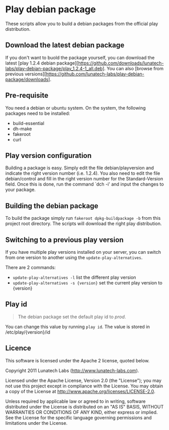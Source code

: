 # Play debian package

These scripts allow you to build a debian packages from the official play distribution.

## Download the latest debian package

If you don't want to buold the package yourself, you can download the latest [play 1.2.4 debian package][https://github.com/downloads/lunatech-labs/play-debian-package/play_1.2.4-1_all.deb]. 
You can also [browse from previous versions][https://github.com/lunatech-labs/play-debian-package/downloads].

## Pre-requisite

You need a debian or ubuntu system. On the system, the following packages need to be installed:

 * build-essential 
 * dh-make
 * fakeroot
 * curl

## Play version configuration

Building a package is easy. Simply edit the file debian/playversion and indicate the right version number (i.e. 1.2.4). You also need to edit the file debian/control and fill in the right version number for the Standard-Version field.
Once this is done, run the command `dch -i' and input the changes to your package.

## Building the debian package

To build the package simply run `fakeroot dpkg-buildpackage -b` from this project root directory. The scripts will download the right play distribution.

## Switching to a previous play version

If you have multiple play versions installed on your server, you can switch from one version to another using the `update-play-alternatives`. 

There are 2 commands:

 * `update-play-alternatives -l` list the different play version
 * `update-play-alternatives -s {version}` set the current play version to {version}

## Play id

> The debian package set the default play id to *prod*. 

You can change this value by running `play id`. The value is stored in /etc/play/{version}/id

## Licence

This software is licensed under the Apache 2 license, quoted below.

Copyright 2011 Lunatech Labs (http://www.lunatech-labs.com).

Licensed under the Apache License, Version 2.0 (the "License"); you may not use this project except in compliance with the License. You may obtain a copy of the License at http://www.apache.org/licenses/LICENSE-2.0.

Unless required by applicable law or agreed to in writing, software distributed under the License is distributed on an "AS IS" BASIS, WITHOUT WARRANTIES OR CONDITIONS OF ANY KIND, either express or implied. See the License for the specific language governing permissions and limitations under the License.